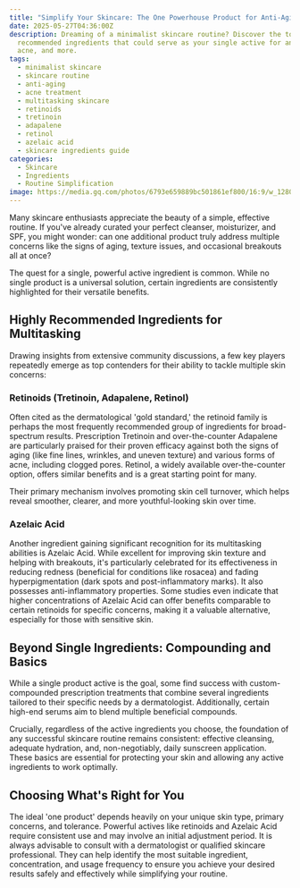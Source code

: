 ```yaml
---
title: "Simplify Your Skincare: The One Powerhouse Product for Anti-Aging & Acne?"
date: 2025-05-27T04:36:00Z
description: Dreaming of a minimalist skincare routine? Discover the top
  recommended ingredients that could serve as your single active for anti-aging,
  acne, and more.
tags:
  - minimalist skincare
  - skincare routine
  - anti-aging
  - acne treatment
  - multitasking skincare
  - retinoids
  - tretinoin
  - adapalene
  - retinol
  - azelaic acid
  - skincare ingredients guide
categories:
  - Skincare
  - Ingredients
  - Routine Simplification
image: https://media.gq.com/photos/6793e659889bc501861ef800/16:9/w_1280,c_limit/simpleskinlede.png
---
```

Many skincare enthusiasts appreciate the beauty of a simple, effective routine. If you've already curated your perfect cleanser, moisturizer, and SPF, you might wonder: can one additional product truly address multiple concerns like the signs of aging, texture issues, and occasional breakouts all at once?

The quest for a single, powerful active ingredient is common. While no single product is a universal solution, certain ingredients are consistently highlighted for their versatile benefits.

## Highly Recommended Ingredients for Multitasking

Drawing insights from extensive community discussions, a few key players repeatedly emerge as top contenders for their ability to tackle multiple skin concerns:

### Retinoids (Tretinoin, Adapalene, Retinol)

Often cited as the dermatological 'gold standard,' the retinoid family is perhaps the most frequently recommended group of ingredients for broad-spectrum results. Prescription Tretinoin and over-the-counter Adapalene are particularly praised for their proven efficacy against both the signs of aging (like fine lines, wrinkles, and uneven texture) and various forms of acne, including clogged pores. Retinol, a widely available over-the-counter option, offers similar benefits and is a great starting point for many.

Their primary mechanism involves promoting skin cell turnover, which helps reveal smoother, clearer, and more youthful-looking skin over time.

### Azelaic Acid

Another ingredient gaining significant recognition for its multitasking abilities is Azelaic Acid. While excellent for improving skin texture and helping with breakouts, it's particularly celebrated for its effectiveness in reducing redness (beneficial for conditions like rosacea) and fading hyperpigmentation (dark spots and post-inflammatory marks). It also possesses anti-inflammatory properties. Some studies even indicate that higher concentrations of Azelaic Acid can offer benefits comparable to certain retinoids for specific concerns, making it a valuable alternative, especially for those with sensitive skin.

## Beyond Single Ingredients: Compounding and Basics

While a single product active is the goal, some find success with custom-compounded prescription treatments that combine several ingredients tailored to their specific needs by a dermatologist. Additionally, certain high-end serums aim to blend multiple beneficial compounds.

Crucially, regardless of the active ingredients you choose, the foundation of any successful skincare routine remains consistent: effective cleansing, adequate hydration, and, non-negotiably, daily sunscreen application. These basics are essential for protecting your skin and allowing any active ingredients to work optimally.

## Choosing What's Right for You

The ideal 'one product' depends heavily on your unique skin type, primary concerns, and tolerance. Powerful actives like retinoids and Azelaic Acid require consistent use and may involve an initial adjustment period. It is always advisable to consult with a dermatologist or qualified skincare professional. They can help identify the most suitable ingredient, concentration, and usage frequency to ensure you achieve your desired results safely and effectively while simplifying your routine.

